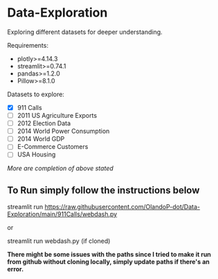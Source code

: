 # Data-Exploration
Exploring different datasets for deeper understanding.

Requirements:
- plotly>=4.14.3
- streamlit>=0.74.1
- pandas>=1.2.0
- Pillow>=8.1.0

Datasets to explore:
- [X] 911 Calls
- [ ] 2011 US Agriculture Exports
- [ ] 2012 Election Data
- [ ] 2014 World Power Consumption
- [ ] 2014 World GDP
- [ ] E-Commerce Customers
- [ ] USA Housing

*More are completion of above stated*

## To Run simply follow the instructions below

streamlit run https://raw.githubusercontent.com/OlandoP-dot/Data-Exploration/main/911Calls/webdash.py

or 

streamlit run webdash.py (if cloned)

**There might be some issues with the paths since I tried to make it run from github without cloning locally, simply update paths if there's an error.**

